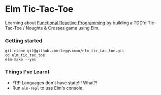 # Elm Tic-Tac-Toe

Learning about [Functional Reactive Programming](https://en.wikipedia.org/wiki/Functional_reactive_programming) by building a TDD'd Tic-Tac-Toe / Noughts & Crosses game using Elm.

### Getting started

```
git clone git@github.com:leggsimon/elm_tic_tac_toe.git
cd elm_tic_tac_toe
elm-make --yes
```

### Things I've Learnt

- FRP Languages don't have state!!! What?!
- Run `elm-repl` to use Elm's console.

